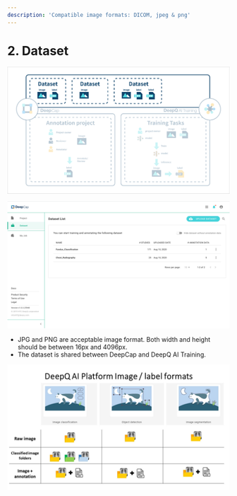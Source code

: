 ```yaml
---
description: 'Compatible image formats: DICOM, jpeg & png'
---
```


# 2. Dataset



![](../.gitbook/assets/1-2.1-300006.png)

![Dataset overview](../.gitbook/assets/dataset-overview.png)

* JPG and PNG are acceptable image format. Both width and height should be between 16px and 4096px.
* The dataset is shared between DeepCap and DeepQ AI Training.

![](../.gitbook/assets/cat.jpg)
